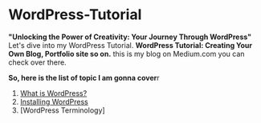 # WordPress-Tutorial
**"Unlocking the Power of Creativity: Your Journey Through WordPress"**
Let's dive into my WordPress Tutorial.
**WordPress Tutorial: Creating Your Own Blog, Portfolio site so on.** this is my blog on Medium.com 
you can check over there.

**So, here is the list of topic I am gonna cover**r 
1. [What is WordPress?](https://medium.com/@hope_16/wordpress-tutorial-creating-your-own-blog-portfolio-site-so-on-e230ff1b1793)
2. [Installing WordPress](https://medium.com/@hope_16/wordpress-tutorial-creating-your-own-blog-portfolio-site-so-on-e230ff1b1793)
3. [WordPress Terminology]
